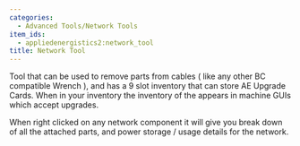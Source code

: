 ```yaml
---
categories:
  - Advanced Tools/Network Tools
item_ids:
  - appliedenergistics2:network_tool
title: Network Tool
---
```


Tool that can be used to remove parts from cables ( like any other BC
compatible Wrench ), and has a 9 slot inventory that can store AE Upgrade
Cards. When in your inventory the inventory of the <ItemLink
id="appliedenergistics2:network_tool"/> appears in machine GUIs
which accept upgrades.

When right clicked on any network component it will give you break down of all
the attached parts, and power storage / usage details for the network.

<RecipeFor id="appliedenergistics2:network_tool" />
